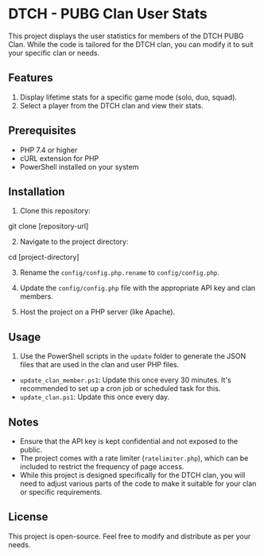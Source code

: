 # DTCH - PUBG Clan User Stats

This project displays the user statistics for members of the DTCH PUBG Clan. While the code is tailored for the DTCH clan, you can modify it to suit your specific clan or needs.

## Features

1. Display lifetime stats for a specific game mode (solo, duo, squad).
2. Select a player from the DTCH clan and view their stats.

## Prerequisites

- PHP 7.4 or higher
- cURL extension for PHP
- PowerShell installed on your system

## Installation

1. Clone this repository:

git clone [repository-url]

2. Navigate to the project directory:

cd [project-directory]

3. Rename the `config/config.php.rename` to `config/config.php`.

4. Update the `config/config.php` file with the appropriate API key and clan members.

5. Host the project on a PHP server (like Apache).

## Usage

1. Use the PowerShell scripts in the `update` folder to generate the JSON files that are used in the clan and user PHP files.
 - `update_clan_member.ps1`: Update this once every 30 minutes. It's recommended to set up a cron job or scheduled task for this.
 - `update_clan.ps1`: Update this once every day.

## Notes

- Ensure that the API key is kept confidential and not exposed to the public.
- The project comes with a rate limiter (`ratelimiter.php`), which can be included to restrict the frequency of page access.
- While this project is designed specifically for the DTCH clan, you will need to adjust various parts of the code to make it suitable for your clan or specific requirements.

## License

This project is open-source. Feel free to modify and distribute as per your needs.
